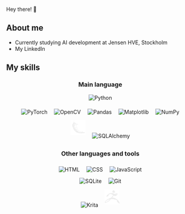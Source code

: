 Hey there! 👋

<!---
Lindayh/Lindayh is a ✨ special ✨ repository because its `README.md` (this file) appears on your GitHub profile.
You can click the Preview link to take a look at your changes.
--->

## About me 

- Currently studying AI development at Jensen HVE, Stockholm
- My LinkedIn

## My skills
<div align="center">

<!--
  ![Python](https://img.shields.io/badge/-Python-gold?logo=python) <br>
  ![Pandas](https://img.shields.io/badge/-Pandas-midnightblue?logo=pandas)
  ![Matplotlib](https://img.shields.io/badge/-Matplotlib-midnightblue?logo=https://cdn.jsdelivr.net/gh/devicons/devicon@latest/icons/pandas/pandas-original.svg)
  ![HTML](https://img.shields.io/badge/-HTML-royalblue?logo=html5)
  ![CSS](https://img.shields.io/badge/-CSS-darkred?logo=css3)
  ![JavaScript](https://img.shields.io/badge/-JavaScript-darkred?logo=JavaScript)
-->

### Main language

<img src="https://cdn.jsdelivr.net/gh/devicons/devicon@latest/icons/python/python-original.svg" alt="Python" style="height:65px" title="Python"><br>

<!-- <div style="display:flex; flex-direction: row; justify-content: center;">
<figure>
<img src="https://cdn.jsdelivr.net/gh/devicons/devicon@latest/icons/pytorch/pytorch-original.svg" alt="PyTorch" style="height:40px; padding:7px" title="PyTorch">
<figcaption>PyTorch</figcaption>
</figure>
<figure>
<img src="https://cdn.jsdelivr.net/gh/devicons/devicon@latest/icons/opencv/opencv-original.svg" alt="OpenCV" style="height:40px; padding:7px" title="OpenCV">
<figcaption>OpenCV</figcaption>
</figure>
</div> -->

<!-- ML -->
<img src="https://cdn.jsdelivr.net/gh/devicons/devicon@latest/icons/pytorch/pytorch-original.svg" alt="PyTorch" style="height:40px; padding:7px" title="PyTorch">
<img src="https://cdn.jsdelivr.net/gh/devicons/devicon@latest/icons/opencv/opencv-original.svg" alt="OpenCV" style="height:40px; padding:7px" title="OpenCV">

<!-- Data Visualization -->
<img src="https://cdn.jsdelivr.net/gh/devicons/devicon@latest/icons/pandas/pandas-original.svg" alt="Pandas" style="height:40px; padding:7px;" title="Pandas">
<img src="https://cdn.jsdelivr.net/gh/devicons/devicon@latest/icons/matplotlib/matplotlib-original.svg" alt="Matplotlib" style="height:40px; padding:7px;" title="Matplotlib">
<img src="https://cdn.jsdelivr.net/gh/devicons/devicon@latest/icons/numpy/numpy-original.svg" alt="NumPy" style="height:40px; padding:7px;" title="NumPy">
<br>

<!-- Backend -->
<img src="svg/flask-original.svg" alt="Flask" style="height:40px; padding:7px;" title="Flask">
<img src="https://cdn.jsdelivr.net/gh/devicons/devicon@latest/icons/sqlalchemy/sqlalchemy-original.svg" alt="SQLAlchemy" style="height:40px; padding:7px;" title="SQLALchemy">
<!-- <img src="" alt="" style="height:40px; padding:7px;" title=""> -->


### Other languages and tools
<img src="https://cdn.jsdelivr.net/gh/devicons/devicon@latest/icons/html5/html5-plain-wordmark.svg" alt="HTML" style="height:40px; padding:7px;" title="HTML">
<img src="https://cdn.jsdelivr.net/gh/devicons/devicon@latest/icons/css3/css3-plain-wordmark.svg" alt="CSS" style="height:40px; padding:7px;" title="CSS">
<img src="https://cdn.jsdelivr.net/gh/devicons/devicon@latest/icons/javascript/javascript-original.svg" alt="JavaScript" style="height:40px; padding:7px;" title="JavaScript">
<br>
<img src="https://cdn.jsdelivr.net/gh/devicons/devicon@latest/icons/sqlite/sqlite-original.svg" alt="SQLite" style="height:40px; padding:7px;" title="SQLite">
<img src="https://cdn.jsdelivr.net/gh/devicons/devicon@latest/icons/git/git-original.svg" alt="Git" style="height:40px; padding:7px;" title="Git">
<br>
<img src="https://upload.wikimedia.org/wikipedia/commons/3/31/Calligra_Krita_icon.svg" alt="Krita" style="height:40px; padding:7px;" title="Krita">
<img src="svg/zbrush.svg" alt="ZBrush" style="height:40px; padding:7px;" title="ZBrush">
<!-- <img src="" alt="" style="height:40px; padding:7px;" title=""> -->


</div>
